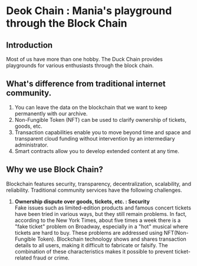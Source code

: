 # Deok Chain : Mania's playground through the Block Chain 
## Introduction

Most of us have more than one hobby.
The Duck Chain provides playgrounds for various enthusiasts through the block chain.

## What's difference from traditional internet community.

1. You can leave the data on the blockchain that we want to keep permanently with our archive.
2. Non-Fungible Token (NFT) can be used to clarify ownership of tickets, goods, etc.
3. Transaction capabilities enable you to move beyond time and space and transparent cloud funding without intervention by an intermediary administrator.
4. Smart contracts allow you to develop extended content at any time.

## Why we use Block Chain?
Blockchain features security, transparency, decentralization, scalability, and reliability. Traditional community services have the following challenges.
1. **Ownership dispute over goods, tickets, etc. : Security**   
Fake issues such as limited-edition products and famous concert tickets have been tried in various ways, but they still remain problems. In fact, according to the New York Times, about five times a week there is a "fake ticket" problem on Broadway, especially in a "hot" musical where tickets are hard to buy. These problems are addressed using NFT(Non-Fungible Token). Blockchain technology shows and shares transaction details to all users, making it difficult to fabricate or falsify. The combination of these characteristics makes it possible to prevent ticket-related fraud or crime. 
